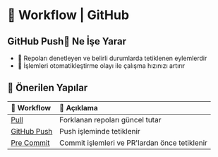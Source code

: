# 🌈 Workflow \| GitHub

## GitHub Push🎈 Ne İşe Yarar

* 🔄 Repoları denetleyen ve belirli durumlarda tetiklenen eylemlerdir
* 🤖 İşlemleri otomatikleştirme olayı ile çalışma hızınızı artırır

## 🌟 Önerilen Yapılar

| 💎 Workflow | 📝 Açıklama |
| :--- | :--- |
| [Pull](https://github.com/apps/pull) | Forklanan repoları güncel tutar |
| [GitHub Push](https://github.com/marketplace/actions/github-push) | Push işleminde tetiklenir |
| [Pre Commit](https://github.com/marketplace/actions/pre-commit) | Commit işlemleri ve PR'lardan önce tetiklenir |

